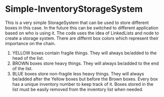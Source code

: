 # Simple-InventoryStorageSystem

This is a very simple StorageSystem that can be used to store different boxes in this case. In the future this can be switched to different application based on who is using it. The code uses the idea of LinkedLists and node to create a storage system. There are differnt box colors which represent their importance on the chain.
  1) YELLOW boxes contain fragile things. They will always be/added to the head of the list. 
  2) BROWN boxes store heavy things. They will always be/added to the end of the list.
  3) BLUE boxes store non-fragile less heavy things. They will always be/added after the Yellow boxes but before the Brown boxes.
Every box has a unique inventory number to keep track of it. Boxes stored in the list must be
easily removed from the inventory list when needed.
